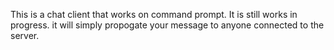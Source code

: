 This is a chat client that works on command prompt. It is still works in progress. it will simply propogate your message to anyone connected to the server.

